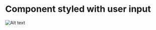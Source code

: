 # Component styled with user input

![Alt text](/2.ThemedWebsitesUsingVariables/screenshots/userstyle.jpg?raw=true "Example Calm")
